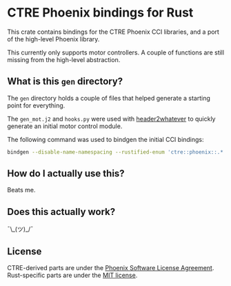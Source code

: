 # CTRE Phoenix bindings for Rust
This crate contains bindings for the CTRE Phoenix CCI libraries, and a port of the high-level Phoenix library.

This currently only supports motor controllers.
A couple of functions are still missing from the high-level abstraction.

## What is this `gen` directory?
The `gen` directory holds a couple of files that helped generate a starting point for everything.

The `gen_mot.j2` and `hooks.py` were used with [header2whatever](https://github.com/virtuald/header2whatever)
to quickly generate an initial motor control module.

The following command was used to bindgen the initial CCI bindings:
```bash
bindgen --disable-name-namespacing --rustified-enum 'ctre::phoenix::.*' --whitelist-type 'ctre::phoenix::.*' --whitelist-function 'c_.*' wrapper.hpp -- -std=c++11 -I $PHOENIX_ROOT/libraries/driver/include
```

## How do I actually use this?
Beats me.

## Does this actually work?
¯\\\_(ツ)_/¯

## License
CTRE-derived parts are under the [Phoenix Software License Agreement](LICENSE).
Rust-specific parts are under the [MIT license](LICENSE-MIT).
